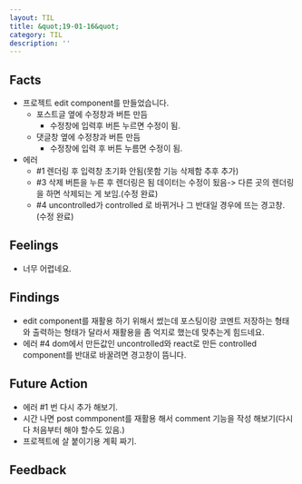 ```yaml
---
layout: TIL
title: &quot;19-01-16&quot;
category: TIL
description: ''
---
```


## Facts

- 프로젝트 edit component를 만들었습니다.
  - 포스트글 옆에 수정창과 버튼 만듬
    - 수정창에 입력후 버튼 누르면 수정이 됨.
  - 댓글창 옆에 수정창과 버튼 만듬
    - 수정창에 입력 후 버튼 누름면 수정이 됨.
- 에러
  - #1 렌더링 후 입력창 초기화 안됨(못함 기능 삭제함 추후 추가)
  - #3 삭제 버튼을 누른 후 렌더링은 됨 데이터는 수정이 됬음-> 다른 곳의 렌더링을 하면 삭제되는 게 보임.(수정 완료)
  - #4 uncontrolled가 controlled 로 바뀌거나 그 반대일 경우에 뜨는 경고창. (수정 완료)

## Feelings

- 너무 어렵네요.

## Findings

- edit component를 재활용 하기 위해서 썼는데 포스팅이랑 코멘트 저장하는 형태와 출력하는 형태가 달라서 재활용을 좀 억지로 했는데 맞추는게 힘드네요.
- 에러 #4 dom에서 만든값인 uncontrolled와 react로 만든 controlled component를 반대로 바꿀려면 경고창이 뜸니다.

## Future Action

- 에러 #1 번 다시 추가 해보기.
- 시간 나면 post commponent를 재활용 해서 comment 기능을 작성 해보기(다시 다 처음부터 해야 할수도 있음.)
- 프로젝트에 살 붙이기용 계획 짜기.

## Feedback
